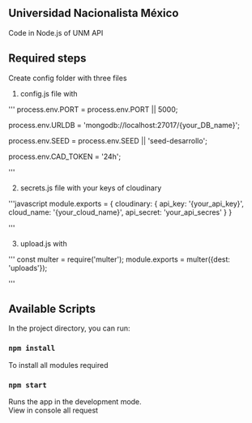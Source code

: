 ## Universidad Nacionalista México

Code in Node.js of UNM API

## Required steps

Create config folder with three files<br>
1. config.js file with

'''
process.env.PORT = process.env.PORT || 5000;

process.env.URLDB = 'mongodb://localhost:27017/{your_DB_name}';

process.env.SEED = process.env.SEED || 'seed-desarrollo';

process.env.CAD_TOKEN = '24h';

'''

2. secrets.js file with your keys of cloudinary

'''javascript
module.exports = {
    cloudinary: {
        api_key: '{your_api_key}',
        cloud_name: '{your_cloud_name}',
        api_secret: 'your_api_secres'
    }
}

'''

3. upload.js with 

'''
const multer = require('multer');
module.exports = multer({dest: 'uploads'});

'''

## Available Scripts

In the project directory, you can run:

### `npm install`

To install all modules required

### `npm start`

Runs the app in the development mode.<br>
View in console all request 
